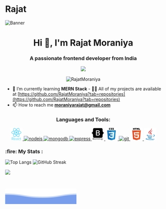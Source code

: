 # Rajat
![Banner](https://res.cloudinary.com/superfolio/image/upload/v1620689979/68747470733a2f2f692e70696e696d672e636f6d2f6f726967696e616c732f63362f33332f63322f63363333633230656465383266306530636564376435373064626533613166332e676966_yjuh2s.gif)

<h1 align="center">Hi 👋, I'm Rajat Moraniya</h1>
<h3 align="center">A passionate frontend developer from India</h3>
<!-- <img align="right" alt="Coding" width="400" src="[https://images.app.goo.gl/Gm16krTMttrjLH237](https://images.app.goo.gl/pbtYhu2SasEtebup6](https://images.app.goo.gl/Pg9C4hpLBBYUmezi6)" />
 -->
<div id="header" align="center">
  <img
    src="https://media.giphy.com/media/M9gbBd9nbDrOTu1Mqx/giphy.gif"
    width="100"
  />
</div>

<p align="center">
  <img
    src="https://komarev.com/ghpvc/?username=RajatMoraniya&label=Profile%20views&color=0e75b6&style=flat"
    alt="RajatMoraniya"
  />
</p>

<!-- - 🔭 I’m currently working on [Calculator](https://github.com/Shraddha08-cmyk/calculator) -->

- 🌱 I’m currently learning **MERN Stack** - 👨‍💻 All of my projects are available
at
[https://github.com/RajatMoraniya?tab=repositories](https://github.com/RajatMoraniya?tab=repositories)
- 📫 How to reach me **moraniyarajat@gmail.com**

<h3 align="center">Languages and Tools:</h3>
<p align="center">
  <a href="https://reactjs.org/" target="_blank" rel="noreferrer">
    <img
      src="https://raw.githubusercontent.com/devicons/devicon/master/icons/react/react-original-wordmark.svg"
      alt="react"
      width="40"
      height="40"
    />
  </a>
  <a href="https://nodejs.org" target="_blank" rel="noreferrer">
    <img
      src="https://upload.wikimedia.org/wikipedia/commons/d/d9/Node.js_logo.svg"
      alt="nodejs"
      width="40"
      height="40"
    />
  </a>
  <a href="https://www.mongodb.com/" target="_blank" rel="noreferrer">
    <img
      src="https://www.vectorlogo.zone/logos/mongodb/mongodb-icon.svg"
      alt="mongodb"
      width="40"
      height="40"
    />
  </a>
  <a href="https://expressjs.com/" target="_blank" rel="noreferrer">
    <img
      src="https://www.vectorlogo.zone/logos/expressjs/expressjs-icon.svg"
      alt="express"
      width="40"
      height="40"
    />
  </a>
  <a href="https://getbootstrap.com" target="_blank" rel="noreferrer">
    <img
      src="https://raw.githubusercontent.com/devicons/devicon/master/icons/bootstrap/bootstrap-plain-wordmark.svg"
      alt="bootstrap"
      width="40"
      height="40"
    />
  </a>
  <a href="https://www.w3schools.com/css/" target="_blank" rel="noreferrer">
    <img
      src="https://raw.githubusercontent.com/devicons/devicon/master/icons/css3/css3-original-wordmark.svg"
      alt="css3"
      width="40"
      height="40"
    />
  </a>
  <a href="https://git-scm.com/" target="_blank" rel="noreferrer">
    <img
      src="https://www.vectorlogo.zone/logos/git-scm/git-scm-icon.svg"
      alt="git"
      width="40"
      height="40"
    />
  </a>
  <a href="https://www.w3.org/html/" target="_blank" rel="noreferrer">
    <img
      src="https://raw.githubusercontent.com/devicons/devicon/master/icons/html5/html5-original-wordmark.svg"
      alt="html5"
      width="40"
      height="40"
    />
  </a>
  <a href="https://www.java.com" target="_blank" rel="noreferrer">
    <img
      src="https://raw.githubusercontent.com/devicons/devicon/master/icons/java/java-original.svg"
      alt="java"
      width="40"
      height="40"
    />
  </a>
</p>

<h3>:fire: My Stats :</h3>

![Top
Langs](https://github-readme-stats.vercel.app/api/top-langs/?username=RajatMoraniya&layout=compact&theme=vision-friendly-dark)
![GitHub
Streak](http://github-readme-streak-stats.herokuapp.com?user=RajatMoraniya&theme=dark&hide_border=true&currStreakLabel=DDDDDD)

<p>
  <a href="https://github.com/RajatMoraniya"
    ><span>
      <img
        align="center"
        src="https://github-profile-summary-cards.vercel.app/api/cards/profile-details?username=RajatMoraniya&theme=dracula"
      /> </span
  ></a>
</p>

<p>
  <img
    src="https://github-profile-trophy.vercel.app/?username=RajatMoraniya&theme=vue"
    alt=""
  />
</p>

![](https://github.com/amandewatnitrr/amandewatnitrr/blob/main/imgs/bottom_header.svg)

